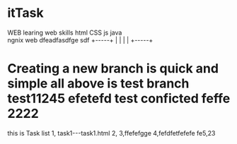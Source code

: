 # itTask
WEB
learing web skills
html CSS  js  java  
ngnix web
dfeadfasdfge sdf
+-----+
|     |
|     |
+-----+


Creating a new branch is quick and simple
all above is test
branch test11245
efetefd
test conficted feffe 2222
==================================================

this is Task list
1, task1---task1.html
2,
3,ffefefgge
4,fefdfetfefefe
fe5,23

